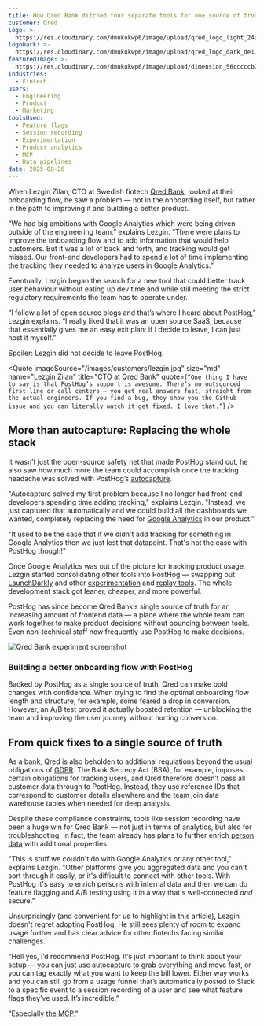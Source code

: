 ```yaml
---
title: How Qred Bank ditched four separate tools for one source of truth
customer: Qred
logo: >- 
  https://res.cloudinary.com/dmukukwp6/image/upload/qred_logo_light_24ad1306ee.png
logoDark: >- 
  https://res.cloudinary.com/dmukukwp6/image/upload/qred_logo_dark_de17dafa9c.png
featuredImage: >- 
  https://res.cloudinary.com/dmukukwp6/image/upload/dimension_56cccccb2c.jpg
Industries:
  - Fintech
users:
  - Engineering
  - Product
  - Marketing
toolsUsed:
  - Feature flags
  - Session recording
  - Experimentation
  - Product analytics
  - MCP
  - Data pipelines
date: 2025-08-26
---
```

When Lezgin Zilan, CTO at Swedish fintech [Qred Bank](https://www.qred.se/en), looked at their onboarding flow, he saw a problem — not in the onboarding itself, but rather in the path to improving it and building a better product. 

“We had big ambitions with Google Analytics which were being driven outside of the engineering team,” explains Lezgin. “There were plans to improve the onboarding flow and to add information that would help customers. But it was a lot of back and forth, and tracking would get missed. Our front-end developers had to spend a lot of time implementing the tracking they needed to analyze users in Google Analytics.”

Eventually, Lezgin began the search for a new tool that could better track user behaviour without eating up dev time and while still meeting the strict regulatory requirements the team has to operate under. 

“I follow a lot of open source blogs and that’s where I heard about PostHog,” Lezgin explains. “I really liked that it was an open source SaaS, because that essentially gives me an easy exit plan: if I decide to leave, I can just host it myself.”

Spoiler: Lezgin did not decide to leave PostHog.

<BorderWrapper> <Quote imageSource="/images/customers/lezgin.jpg" size="md" name="Lezgin Zilan" title="CTO at Qred Bank" quote={`“One thing I have to say is that PostHog’s support is awesome. There’s no outsourced first line or call centers — you get real answers fast, straight from the actual engineers. If you find a bug, they show you the GitHub issue and you can literally watch it get fixed. I love that.”`} /> </BorderWrapper>

## More than autocapture: Replacing the whole stack
It wasn’t just the open-source safety net that made PostHog stand out, he also saw how much more the team could accomplish once the tracking headache was solved with PostHog’s [autocapture](/docs/product-analytics/autocapture).

"Autocapture solved my first problem because I no longer had front-end developers spending time adding tracking," explains Lezgin. "Instead, we just captured that automatically and we could build all the dashboards we wanted, completely replacing the need for [Google Analytics](/blog/posthog-vs-ga4) in our product."

"It used to be the case that if we didn't add tracking for something in Google Analytics then we just lost that datapoint. That's not the case with PostHog though!"

Once Google Analytics was out of the picture for tracking product usage, Lezgin started consolidating other tools into PostHog — swapping out [LaunchDarkly](/blog/posthog-vs-launchdarkly) and other [experimentation](/experiments) and [replay tools](/session-replay). The whole development stack got leaner, cheaper, and more powerful. 

PostHog has since become Qred Bank’s single source of truth for an increasing amount of frontend data — a place where the whole team can work together to make product decisions without bouncing between tools. Even non-technical staff now frequently use PostHog to make decisions. 

<BorderWrapper>
  <div className="bg-[#E5E7E0] dark:bg-[#2C2C2C] rounded-lg p-6 my-8">
    <div className="space-y-4">
      <img 
        src="https://res.cloudinary.com/dmukukwp6/image/upload/group_9575_6f6f3c544d.jpg" 
        alt="Qred Bank experiment screenshot" 
        className="w-full rounded-md shadow-sm"
      />
      <h3 className="text-lg font-semibold text-gray-900 dark:text-white mb-4">Building a better onboarding flow with PostHog</h3>
      <p className="text-gray-700 dark:text-gray-300 leading-relaxed">
        Backed by PostHog as a single source of truth, Qred can make bold changes with confidence. When trying to find the optimal onboarding flow length and structure, for example, some feared a drop in conversion. However, an A/B test proved it actually boosted retention — unblocking the team and improving the user journey without hurting conversion.
      </p>
    </div>
  </div>
</BorderWrapper>

## From quick fixes to a single source of truth
As a bank, Qred is also beholden to additional regulations beyond the usual obligations of [GDPR](/docs/privacy/gdpr-compliance). The Bank Secrecy Act (BSA), for example, imposes certain obligations for tracking users, and Qred therefore doesn’t pass all customer data through to PostHog. Instead, they use reference IDs that correspond to customer details elsewhere and the team join data warehouse tables when needed for deep analysis. 

Despite these compliance constraints, tools like session recording have been a huge win for Qred Bank — not just in terms of analytics, but also for troubleshooting. In fact, the team already has plans to further enrich [person data](/docs/data/persons) with additional properties.

"This is stuff we couldn't do with Google Analytics or any other tool," explains Lezgin. "Other platforms give you aggregated data and you can't sort through it easily, or it's difficult to connect with other tools. With PostHog it's easy to enrich persons with internal data and then we can do feature flagging and A/B testing using it in a way that's well-connected _and_ secure."

Unsurprisingly (and convenient for us to highlight in this article), Lezgin doesn't regret adopting PostHog. He still sees plenty of room to expand usage further and has clear advice for other fintechs facing similar challenges.

“Hell yes, I’d recommend PostHog. It’s just important to think about your setup — you can just use autocapture to grab everything and move fast, or you can tag exactly what you want to keep the bill lower. Either way works and you can still go from a usage funnel that’s automatically posted to Slack to a specific event to a session recording of a user and see what feature flags they’ve used. It’s incredible.”

"Especially [the MCP.](https://github.com/PostHog/mcp)"

